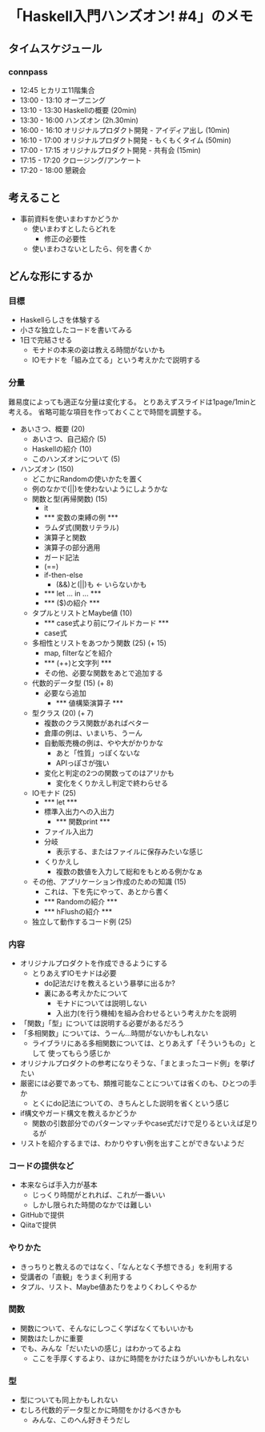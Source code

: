 「Haskell入門ハンズオン! #4」のメモ
===================================

タイムスケジュール
------------------

### connpass

* 12:45 ヒカリエ11階集合
* 13:00 - 13:10 オープニング
* 13:10 - 13:30 Haskellの概要					(20min)
* 13:30 - 16:00 ハンズオン					(2h.30min)
* 16:00 - 16:10 オリジナルプロダクト開発 - アイディア出し	(10min)
* 16:10 - 17:00 オリジナルプロダクト開発 - もくもくタイム	(50min)
* 17:00 - 17:15 オリジナルプロダクト開発 - 共有会		(15min)
* 17:15 - 17:20 クロージング/アンケート
* 17:20 - 18:00 懇親会

考えること
----------

* 事前資料を使いまわすかどうか
	+ 使いまわすとしたらどれを
		- 修正の必要性
	+ 使いまわさないとしたら、何を書くか

どんな形にするか
----------------

### 目標

* Haskellらしさを体験する
* 小さな独立したコードを書いてみる
* 1日で完結させる
	+ モナドの本来の姿は教える時間がないかも
	+ IOモナドを「組み立てる」という考えかたで説明する

### 分量

難易度によっても適正な分量は変化する。
とりあえずスライドは1page/1minと考える。
省略可能な項目を作っておくことで時間を調整する。

* あいさつ、概要	(20)
	+ あいさつ、自己紹介		(5)
	+ Haskellの紹介			(10)
	+ このハンズオンについて	(5)
* ハンズオン		(150)
	+ どこかにRandomの使いかたを置く
	+ 例のなかで(||)を使わないようにしようかな
	+ 関数と型(再帰関数)				(15)
		- it
		- *** 変数の束縛の例 ***
		- ラムダ式(関数リテラル)
		- 演算子と関数
		- 演算子の部分適用
		- ガード記法
		- (==)
		- if-then-else
			* (&&)と(||)も <- いらないかも
		- *** let ... in ... ***
		- *** ($)の紹介 ***
	+ タプルとリストとMaybe値			(10)
		- *** case式より前にワイルドカード ***
		- case式
	+ 多相性とリストをあつかう関数			(25) (+ 15)
		- map, filterなどを紹介
		- *** (++)と文字列 ***
		- その他、必要な関数をあとで追加する
	+ 代数的データ型				(15) (+ 8)
		- 必要なら追加
			* *** 値構築演算子 ***
	+ 型クラス					(20) (+ 7)
		- 複数のクラス関数があればベター
		- 倉庫の例は、いまいち、うーん
		- 自動販売機の例は、やや大がかりかな
			* あと「性質」っぽくないな
			* APIっぽさが強い
		- 変化と判定の2つの関数ってのはアリかも
			* 変化をくりかえし判定で終わらせる
	+ IOモナド					(25)
		- *** let ***
		- 標準入出力への入出力
			* *** 関数print ***
		- ファイル入出力
		- 分岐
			* 表示する、またはファイルに保存みたいな感じ
		- くりかえし
			* 複数の数値を入力して総和をもとめる例かなぁ
	+ その他、アプリケーション作成のための知識	(15)
		- これは、下を先にやって、あとから書く
		- *** Randomの紹介 ***
		- *** hFlushの紹介 ***
	+ 独立して動作するコード例			(25)

### 内容

* オリジナルプロダクトを作成できるようにする
	+ とりあえずIOモナドは必要
		- do記法だけを教えるという暴挙に出るか?
		- 裏にある考えかたについて
			* モナドについては説明しない
			* 入出力(を行う機械)を組み合わせるという考えかたを説明
* 「関数」「型」については説明する必要があるだろう
* 「多相関数」については、うーん...時間がないかもしれない
	+ ライブラリにある多相関数については、とりあえず「そういうもの」として
		使ってもらう感じか
* オリジナルプロダクトの参考になりそうな、「まとまったコード例」を挙げたい
* 厳密には必要であっても、類推可能なことについては省くのも、ひとつの手か
	+ とくにdo記法についての、きちんとした説明を省くという感じ
* if構文やガード構文を教えるかどうか
	+ 関数の引数部分でのパターンマッチやcase式だけで足りるといえば足りるが
* リストを紹介するまでは、わかりやすい例を出すことができないようだ

### コードの提供など

* 本来ならば手入力が基本
	+ じっくり時間がとれれば、これが一番いい
	+ しかし限られた時間のなかでは難しい
* GitHubで提供
* Qiitaで提供

### やりかた

* きっちりと教えるのではなく、「なんとなく予想できる」を利用する
* 受講者の「直観」をうまく利用する
* タプル、リスト、Maybe値あたりをよりくわしくやるか

### 関数

* 関数について、そんなにしつこく学ばなくてもいいかも
* 関数はたしかに重要
* でも、みんな「だいたいの感じ」はわかってるよね
	+ ここを手厚くするより、ほかに時間をかけたほうがいいかもしれない

### 型

* 型についても同上かもしれない
* むしろ代数的データ型とかに時間をかけるべきかも
	+ みんな、このへん好きそうだし
